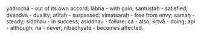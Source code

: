 yadṛcchā - out of its own accord; lābha - with gain; santuṣṭaḥ - satisﬁed; dvandva - duality; atītaḥ - surpassed; vimatsaraḥ - free from envy; samaḥ - steady; siddhau - in success; asiddhau - failure; ca - also; kṛtvā - doing; api - although; na - never; nibadhyate - becomes affected.